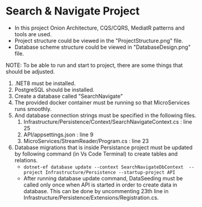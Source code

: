 # Search & Navigate Project

- In this project Onion Architecture, CQS/CQRS, MediatR patterns and tools are used. 
- Project structure could be viewed in the "ProjectStructure.png" file.
- Database scheme structure could be viewed in "DatabaseDesign.png" file.

NOTE: To be able to run and start to project, there are some things that should be adjusted.
  1. .NET8 must be installed.
  2. PostgreSQL should be installed.
  3. Create a database called "SearchNavigate"
  4. The provided docker container must be running so that MicroServices runs smoothly.
  5. And database connection strings must be specified in the following files. 
      1. Infrastructure/Persistence/Context/SearchNavigateContext.cs : line 25
      2. API/appsettings.json : line 9
      3. MicroServices/StreamReader/Program.cs : line 23
  6. Database migrations that is inside Persistance project must be updated by following command (in Vs Code Terminal) to create tables and relations.
     - ```dotnet-ef database update --context SearchNavigateDbContext  --project Infrastructure/Persistence --startup-project API```
     - After running database update command, DataSeeding must be called only once when API is started in order to create data in database. This can be done by uncommenting 23th line in Infrastructure/Persistence/Extensions/Registration.cs. 
